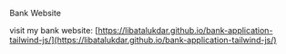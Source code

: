 <p>Bank Website </p>

visit my bank website: [https://libatalukdar.github.io/bank-application-tailwind-js/](https://libatalukdar.github.io/bank-application-tailwind-js/)